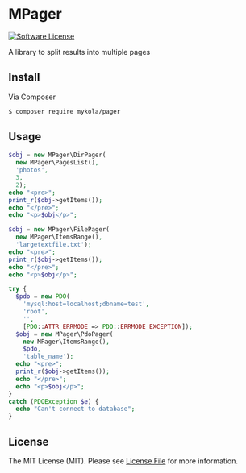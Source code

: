 # MPager

[![Software License](https://img.shields.io/badge/license-MIT-brightgreen.svg?style=flat-square)](LICENSE.md)

A library to split results into multiple pages

## Install

Via Composer

``` bash
$ composer require mykola/pager
```

## Usage

``` php
$obj = new MPager\DirPager(
  new MPager\PagesList(),
  'photos',
  3,
  2);
echo "<pre>";
print_r($obj->getItems());
echo "</pre>";
echo "<p>$obj</p>";
```

``` php
$obj = new MPager\FilePager(
  new MPager\ItemsRange(),
  'largetextfile.txt');
echo "<pre>";
print_r($obj->getItems());
echo "</pre>";
echo "<p>$obj</p>";
```

``` php
try {
  $pdo = new PDO(
    'mysql:host=localhost;dbname=test',
    'root',
    '',
    [PDO::ATTR_ERRMODE => PDO::ERRMODE_EXCEPTION]);
  $obj = new MPager\PdoPager(
    new MPager\ItemsRange(),
    $pdo,
    'table_name');
  echo "<pre>";
  print_r($obj->getItems());
  echo "</pre>";
  echo "<p>$obj</p>";
}
catch (PDOException $e) {
  echo "Can't connect to database";
}
```

## License

The MIT License (MIT). Please see [License File](https://github.com/dnoegel/php-xdg-base-dir/blob/master/LICENSE) for more information.